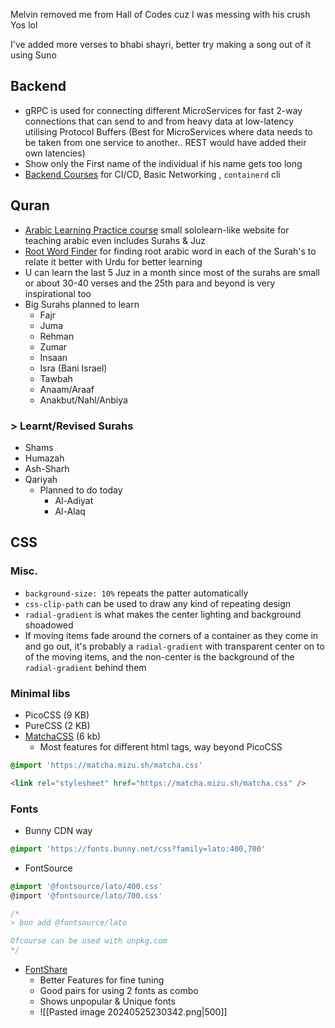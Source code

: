 
Melvin removed me from Hall of Codes cuz I was messing with his crush Yos lol 

I've added more verses to bhabi shayri, better try making a song out of it using Suno 

## Backend
- gRPC is used for connecting different MicroServices for fast 2-way connections that can send to and from heavy data at low-latency utilising Protocol Buffers (Best for MicroServices where data needs to be taken from one service to another.. REST would have added their own latencies)
- Show only the First name of the individual if his name gets too long
- [Backend Courses](https://labs.iximiuz.com/courses) for CI/CD, Basic Networking , `containerd` cli
## Quran
- [Arabic Learning Practice course](https://arabicforbeginners.com/) small sololearn-like website for teaching arabic even includes Surahs & Juz
- [Root Word Finder](https://www.rootwordsofquran.com/Home/Details/91) for finding root arabic word in each of the Surah's to relate it better with Urdu for better learning
- U can learn the last 5 Juz in a month since most of the surahs are small or about 30-40 verses and the 25th para and beyond is very inspirational too
- Big Surahs planned to learn
	- Fajr
	- Juma
	- Rehman
	-  Zumar
	- Insaan
	- Isra (Bani Israel)
	- Tawbah
	- Anaam/Araaf
	- Anakbut/Nahl/Anbiya
### > Learnt/Revised Surahs 
- Shams 
- Humazah
- Ash-Sharh
- Qariyah
	- Planned to do today
		- Al-Adiyat
		- Al-Alaq

## CSS

### Misc.
- `background-size: 10%` repeats the patter automatically
- `css-clip-path` can be used to draw any kind of repeating design 
- `radial-gradient` is what makes the center lighting and background shoadowed
- If moving items fade around the corners of a container as they come in and go out, it's probably a `radial-gradient` with transparent center on to of the moving items, and the non-center is the background of the `radial-gradient` behind them
### Minimal libs
- PicoCSS (9 KB)
- PureCSS (2 KB)
- [MatchaCSS](https://matcha.mizu.sh) (6 kb) 
	- Most features for different html tags, way beyond PicoCSS 
```css
@import 'https://matcha.mizu.sh/matcha.css'
```

```html
<link rel="stylesheet" href="https://matcha.mizu.sh/matcha.css" />
```

### Fonts
- Bunny CDN way
```css
@import 'https://fonts.bunny.net/css?family=lato:400,700'
```

- FontSource
```css
@import '@fontsource/lato/400.css'
@import '@fontsource/lato/700.css' 

/*
> bun add @fontsource/lato 

Ofcourse can be used with unpkg.com
*/
```

- [FontShare](https://www.fontshare.com/)
	- Better Features for fine tuning
	- Good pairs for using 2 fonts as combo
	- Shows unpopular & Unique fonts 
	- ![[Pasted image 20240525230342.png|500]]

